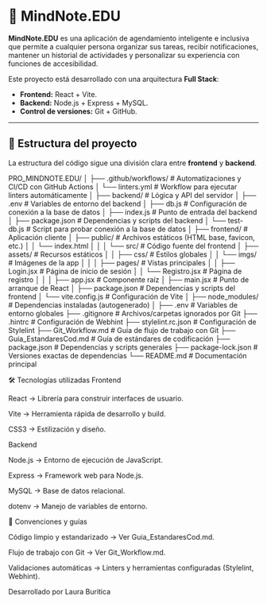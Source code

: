 # 🧠 MindNote.EDU

**MindNote.EDU** es una aplicación de agendamiento inteligente e inclusiva que permite a cualquier persona organizar sus tareas, recibir notificaciones, mantener un historial de actividades y personalizar su experiencia con funciones de accesibilidad.

Este proyecto está desarrollado con una arquitectura **Full Stack**:
- **Frontend:** React + Vite.
- **Backend:** Node.js + Express + MySQL.
- **Control de versiones:** Git + GitHub.

---

## 📂 Estructura del proyecto

La estructura del código sigue una división clara entre **frontend** y **backend**.


PRO_MINDNOTE.EDU/
│
├── .github/workflows/ # Automatizaciones y CI/CD con GitHub Actions
│ └── linters.yml # Workflow para ejecutar linters automáticamente
│
├── backend/ # Lógica y API del servidor
│ ├── .env # Variables de entorno del backend
│ ├── db.js # Configuración de conexión a la base de datos
│ ├── index.js # Punto de entrada del backend
│ ├── package.json # Dependencias y scripts del backend
│ └── test-db.js # Script para probar conexión a la base de datos
│
├── frontend/ # Aplicación cliente
│ ├── public/ # Archivos estáticos (HTML base, favicon, etc.)
│ │ └── index.html
│ │
│ └── src/ # Código fuente del frontend
│ ├── assets/ # Recursos estáticos
│ │ ├── css/ # Estilos globales
│ │ └── imgs/ # Imágenes de la app
│ │
│ ├── pages/ # Vistas principales
│ │ ├── Login.jsx # Página de inicio de sesión
│ │ └── Registro.jsx # Página de registro
│ │
│ ├── app.jsx # Componente raíz
│ ├── main.jsx # Punto de arranque de React
│ ├── package.json # Dependencias y scripts del frontend
│ └── vite.config.js # Configuración de Vite
│
├── node_modules/ # Dependencias instaladas (autogenerado)
│
├── .env # Variables de entorno globales
├── .gitignore # Archivos/carpetas ignorados por Git
├── .hintrc # Configuración de Webhint
├── stylelint.rc.json # Configuración de Stylelint
├── Git_Workflow.md # Guía de flujo de trabajo con Git
├── Guia_EstandaresCod.md # Guía de estándares de codificación
├── package.json # Dependencias y scripts generales
├── package-lock.json # Versiones exactas de dependencias
└── README.md # Documentación principal


🛠 Tecnologías utilizadas
Frontend

React → Librería para construir interfaces de usuario.

Vite → Herramienta rápida de desarrollo y build.

CSS3 → Estilización y diseño.

Backend

Node.js → Entorno de ejecución de JavaScript.

Express → Framework web para Node.js.

MySQL → Base de datos relacional.

dotenv → Manejo de variables de entorno.


📌 Convenciones y guías

Código limpio y estandarizado → Ver Guia_EstandaresCod.md.

Flujo de trabajo con Git → Ver Git_Workflow.md.

Validaciones automáticas → Linters y herramientas configuradas (Stylelint, Webhint).

Desarrollado por Laura Buritica